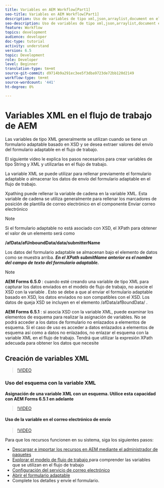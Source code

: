 ```yaml
---
title: Variables en AEM Workflow[Part1]
seo-title: Variables en AEM Workflow[Part1]
description: Uso de variables de tipo xml,json,arraylist,document en el flujo de trabajo de aem
seo-description: Uso de variables de tipo xml,json,arraylist,document en el flujo de trabajo de aem
feature: Workflow
topics: development
audience: developer
doc-type: tutorial
activity: understand
version: 6.5
topic: Development
role: Developer
level: Beginner
translation-type: tm+mt
source-git-commit: d9714b9a291ec3ee5f3dba9723de72bb120d2149
workflow-type: tm+mt
source-wordcount: '441'
ht-degree: 0%

---
```



# Variables XML en el flujo de trabajo de AEM

Las variables de tipo XML generalmente se utilizan cuando se tiene un formulario adaptable basado en XSD y se desea extraer valores del envío del formulario adaptable en el flujo de trabajo.

El siguiente vídeo le explica los pasos necesarios para crear variables de tipo String y XML y utilizarlas en el flujo de trabajo.

La variable XML se puede utilizar para rellenar previamente el formulario adaptable o almacenar los datos de envío del formulario adaptable en el flujo de trabajo.

Xpathing puede rellenar la variable de cadena en la variable XML. Esta variable de cadena se utiliza generalmente para rellenar los marcadores de posición de plantilla de correo electrónico en el componente Enviar correo electrónico

>[!NOTE]
>
>Si el formulario adaptable no está asociado con XSD, el XPath para obtener el valor de un elemento será como
>
>**/afData/afUnboundData/data/submitterName**

Los datos del formulario adaptable se almacenan bajo el elemento de datos como se muestra arriba. **_En el XPath submitName anterior es el nombre del campo de texto del formulario adaptable._**

>[!NOTE]
>
>**AEM Forms 6.5.0** : cuando esté creando una variable de tipo XML para capturar los datos enviados en el modelo de flujo de trabajo, no asocie el XSD con la variable . Esto se debe a que al enviar el formulario adaptable basado en XSD, los datos enviados no son compatibles con el XSD. Los datos de queja XSD se incluyen en el elemento /afData/afBoundData/ .
>
>**AEM Forms 6.5.1** : si asocia XSD con la variable XML, puede examinar los elementos de esquema para realizar la asignación de variables. No se podrá acceder a los datos de formulario no enlazados a elementos de esquema. Si el caso de uso es acceder a datos enlazados a elementos de esquema así como a datos no enlazados, no enlazar el esquema con la variable XML en el flujo de trabajo. Tendrá que utilizar la expresión XPath adecuada para obtener los datos que necesite

## Creación de variables XML

>[!VIDEO](https://video.tv.adobe.com/v/26440?quality=12?autoplay=1)

### Uso del esquema con la variable XML

**Asignación de una variable XML con un esquema. Utilice esta capacidad con AEM Forms 6.5.1 en adelante**

>[!VIDEO](https://video.tv.adobe.com/v/28098?quality=9&learn=on)

#### Uso de la variable en el correo electrónico de envío

>[!VIDEO](https://video.tv.adobe.com/v/26441?quality=12&learn=on)

Para que los recursos funcionen en su sistema, siga los siguientes pasos:

* [Descargar e importar los recursos en AEM mediante el administrador de paquetes](assets/xmlandstringvariable.zip)
* [Explorar el modelo de flujo de trabajo ](http://localhost:4502/editor.html/conf/global/settings/workflow/models/vacationrequest.html) para comprender las variables que se utilizan en el flujo de trabajo
* [Configuración del servicio de correo electrónico](https://helpx.adobe.com/experience-manager/6-5/sites/administering/using/notification.html#ConfiguringtheMailService)
* [Abrir el formulario adaptable](http://localhost:4502/content/dam/formsanddocuments/applicationfortimeoff/jcr:content?wcmmode=disabled)
* Complete los detalles y envíe el formulario.

